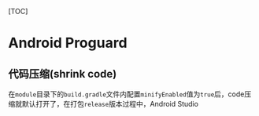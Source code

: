 [TOC]

# Android  Proguard


## 代码压缩(shrink code)

在<code>module</code>目录下的<code>build.gradle</code>文件内配置<code>minifyEnabled</code>值为<code>true</code>后，code压缩就默认打开了，在打包<code>release</code>版本过程中，Android Studio


<!--stackedit_data:
eyJoaXN0b3J5IjpbNzQ5OTU0OTQ1XX0=
-->
